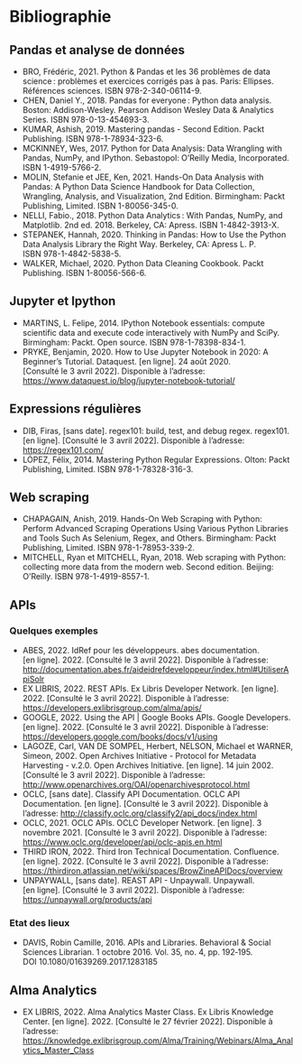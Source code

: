 # Bibliographie
## Pandas et analyse de données
* BRO, Frédéric, 2021. Python & Pandas et les 36 problèmes de data science : problèmes et exercices corrigés pas à pas. Paris: Ellipses. Références sciences. ISBN 978-2-340-06114-9. 
* CHEN, Daniel Y., 2018. Pandas for everyone : Python data analysis. Boston: Addison-Wesley. Pearson Addison Wesley Data & Analytics Series. ISBN 978-0-13-454693-3.
* KUMAR, Ashish, 2019. Mastering pandas - Second Edition. Packt Publishing. ISBN 978-1-78934-323-6.
* MCKINNEY, Wes, 2017. Python for Data Analysis: Data Wrangling with Pandas, NumPy, and IPython. Sebastopol: O’Reilly Media, Incorporated. ISBN 1-4919-5766-2.
* MOLIN, Stefanie et JEE, Ken, 2021. Hands-On Data Analysis with Pandas: A Python Data Science Handbook for Data Collection, Wrangling, Analysis, and Visualization, 2nd Edition. Birmingham: Packt Publishing, Limited. ISBN 1-80056-345-0. 
* NELLI, Fabio., 2018. Python Data Analytics : With Pandas, NumPy, and Matplotlib. 2nd ed. 2018. Berkeley, CA: Apress. ISBN 1-4842-3913-X. 
* STEPANEK, Hannah, 2020. Thinking in Pandas: How to Use the Python Data Analysis Library the Right Way. Berkeley, CA: Apress L. P. ISBN 978-1-4842-5838-5. 
* WALKER, Michael, 2020. Python Data Cleaning Cookbook. Packt Publishing. ISBN 1-80056-566-6. 

## Jupyter et Ipython
* MARTINS, L. Felipe, 2014. IPython Notebook essentials: compute scientific data and execute code interactively with NumPy and SciPy. Birmingham: Packt. Open source. ISBN 978-1-78398-834-1.
* PRYKE, Benjamin, 2020. How to Use Jupyter Notebook in 2020: A Beginner’s Tutorial. Dataquest. [en ligne]. 24 août 2020. [Consulté le 3 avril 2022]. Disponible à l’adresse: https://www.dataquest.io/blog/jupyter-notebook-tutorial/

## Expressions régulières
* DIB, Firas, [sans date]. regex101: build, test, and debug regex. regex101. [en ligne]. [Consulté le 3 avril 2022]. Disponible à l’adresse: https://regex101.com/
* LÓPEZ, Félix, 2014. Mastering Python Regular Expressions. Olton: Packt Publishing, Limited. ISBN 978-1-78328-316-3.

## Web scraping
* CHAPAGAIN, Anish, 2019. Hands-On Web Scraping with Python: Perform Advanced Scraping Operations Using Various Python Libraries and Tools Such As Selenium, Regex, and Others. Birmingham: Packt Publishing, Limited. ISBN 978-1-78953-339-2.
* MITCHELL, Ryan et MITCHELL, Ryan, 2018. Web scraping with Python: collecting more data from the modern web. Second edition. Beijing: O’Reilly. ISBN 978-1-4919-8557-1.

## APIs
### Quelques exemples
* ABES, 2022. IdRef pour les développeurs. abes documentation. [en ligne]. 2022. [Consulté le 3 avril 2022]. Disponible à l’adresse: http://documentation.abes.fr/aideidrefdeveloppeur/index.html#UtiliserApiSolr
* EX LIBRIS, 2022. REST APIs. Ex Libris Developer Network. [en ligne]. 2022. [Consulté le 3 avril 2022]. Disponible à l’adresse: https://developers.exlibrisgroup.com/alma/apis/
* GOOGLE, 2022. Using the API | Google Books APIs. Google Developers. [en ligne]. 2022. [Consulté le 3 avril 2022]. Disponible à l’adresse: https://developers.google.com/books/docs/v1/using
* LAGOZE, Carl, VAN DE SOMPEL, Herbert, NELSON, Michael et WARNER, Simeon, 2002. Open Archives Initiative - Protocol for Metadata Harvesting - v.2.0. Open Archives Initiative. [en ligne]. 14 juin 2002. [Consulté le 3 avril 2022]. Disponible à l’adresse: http://www.openarchives.org/OAI/openarchivesprotocol.html
* OCLC, [sans date]. Classify API Documentation. OCLC API Documentation. [en ligne]. [Consulté le 3 avril 2022]. Disponible à l’adresse: http://classify.oclc.org/classify2/api_docs/index.html
* OCLC, 2021. OCLC APIs. OCLC Developer Network. [en ligne]. 3 novembre 2021. [Consulté le 3 avril 2022]. Disponible à l’adresse: https://www.oclc.org/developer/api/oclc-apis.en.html
* THIRD IRON, 2022. Third Iron Technical Documentation. Confluence. [en ligne]. 2022. [Consulté le 3 avril 2022]. Disponible à l’adresse: https://thirdiron.atlassian.net/wiki/spaces/BrowZineAPIDocs/overview
* UNPAYWALL, [sans date]. REAST API - Unpaywall. Unpaywall. [en ligne]. [Consulté le 3 avril 2022]. Disponible à l’adresse: https://unpaywall.org/products/api

### Etat des lieux
* DAVIS, Robin Camille, 2016. APIs and Libraries. Behavioral & Social Sciences Librarian. 1 octobre 2016. Vol. 35, no. 4, pp. 192‑195. DOI 10.1080/01639269.2017.1283185

## Alma Analytics
* EX LIBRIS, 2022. Alma Analytics Master Class. Ex Libris Knowledge Center. [en ligne]. 2022. [Consulté le 27 février 2022]. Disponible à l’adresse: https://knowledge.exlibrisgroup.com/Alma/Training/Webinars/Alma_Analytics_Master_Class

